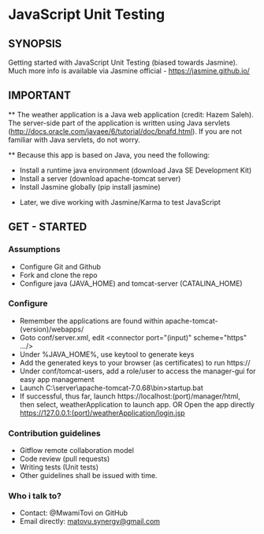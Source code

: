 
JavaScript Unit Testing
=======================

## SYNOPSIS

Getting started with JavaScript Unit Testing (biased towards Jasmine).
Much more info is available via Jasmine official - https://jasmine.github.io/

## IMPORTANT

** The weather application is a Java web application (credit: Hazem Saleh).
   The server-side part of the application is written using Java servlets 
   (http://docs.oracle.com/javaee/6/tutorial/doc/bnafd.html). 
   If you are not familiar with Java servlets, do not worry.

** Because this app is based on Java, you need the following:
   - Install a runtime java environment (download Java SE Development Kit)
   - Install a server (download apache-tomcat server)
   - Install Jasmine globally (pip install jasmine)

* Later, we dive working with Jasmine/Karma to test JavaScript

## GET - STARTED

### Assumptions
   - Configure Git and Github
   - Fork and clone the repo
   - Configure java (JAVA_HOME) and tomcat-server (CATALINA_HOME)

### Configure
   - Remember the applications are found within apache-tomcat-(version)/webapps/
   - Goto conf/server.xml, edit <connector port="(input)" scheme="https" .../>
   - Under %JAVA_HOME%, use keytool to generate keys
   - Add the generated keys to your browser (as certificates) to run https://
   - Under conf/tomcat-users, add a role/user to access the manager-gui for easy app management
   - Launch C:\server\apache-tomcat-7.0.68\bin>startup.bat
   - If successful, thus far, launch https://localhost:(port)/manager/html, then select, weatherApplication to launch app.
     OR
     Open the app directly https://127.0.0.1:(port)/weatherApplication/login.jsp

### Contribution guidelines
   - Gitflow remote collaboration model
   - Code review (pull requests)
   - Writing tests (Unit tests)
   - Other guidelines shall be issued with time.
   
### Who i talk to?
   - Contact: @MwamiTovi on GitHub
   - Email directly: matovu.synergy@gmail.com